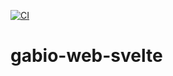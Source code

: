 [![CI](https://github.com/vigenere23/gabio-web-svelte/actions/workflows/ci.yml/badge.svg)](https://github.com/vigenere23/gabio-web-svelte/actions/workflows/ci.yml)

# gabio-web-svelte
